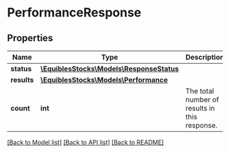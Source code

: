 # PerformanceResponse

## Properties
Name | Type | Description | Notes
------------ | ------------- | ------------- | -------------
**status** | [**\EquiblesStocks\Models\ResponseStatus**](ResponseStatus.md) |  | [optional] 
**results** | [**\EquiblesStocks\Models\Performance**](Performance.md) |  | [optional] 
**count** | **int** | The total number of results in this response. | [optional] 

[[Back to Model list]](../../README.md#documentation-for-models) [[Back to API list]](../../README.md#documentation-for-api-endpoints) [[Back to README]](../../README.md)

